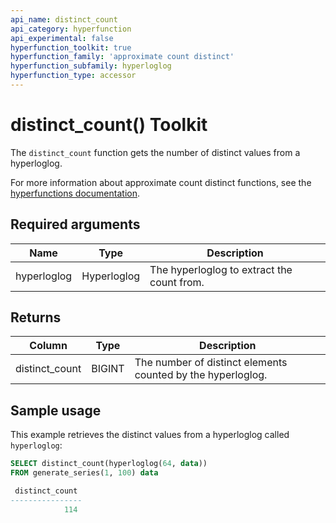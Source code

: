 ```yaml
---
api_name: distinct_count
api_category: hyperfunction
api_experimental: false
hyperfunction_toolkit: true
hyperfunction_family: 'approximate count distinct'
hyperfunction_subfamily: hyperloglog
hyperfunction_type: accessor
---
```


# distinct_count()  <tag type="toolkit">Toolkit</tag>
The `distinct_count` function gets the number of distinct values from a
hyperloglog.

For more information about approximate count distinct functions, see the
[hyperfunctions documentation][hyperfunctions-approx-count-distincts].

## Required arguments

|Name|Type|Description|
|-|-|-|
|hyperloglog|Hyperloglog|The hyperloglog to extract the count from.|

## Returns

|Column|Type|Description|
|-|-|-|
|distinct_count|BIGINT|The number of distinct elements counted by the hyperloglog.|

## Sample usage
This example retrieves the distinct values from a hyperloglog
called `hyperloglog`:

``` sql
SELECT distinct_count(hyperloglog(64, data))
FROM generate_series(1, 100) data

 distinct_count
----------------
            114
```


[hyperfunctions-approx-count-distincts]: timescaledb/:currentVersion:/how-to-guides/hyperfunctions/approx-count-distincts/
